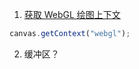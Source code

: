 1. [获取 WebGL 绘图上下文](https://developer.mozilla.org/zh-CN/docs/Web/API/WebGLRenderingContext)

```js
canvas.getContext("webgl");
```

2. 缓冲区？

